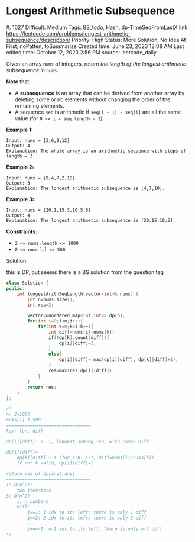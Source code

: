 # Longest Arithmetic Subsequence

#: 1027
Difficult: Medium
Tags: BS_todo, Hash, dp-TimeSeqFromLastX
link: https://leetcode.com/problems/longest-arithmetic-subsequence/description/
Priority: High
Status: More Solution, No Idea At First, noPatten, toSummarize
Created time: June 23, 2023 12:08 AM
Last edited time: October 12, 2023 2:56 PM
source: leetcode_daily

Given an array `nums` of integers, return *the length of the longest arithmetic subsequence in* `nums`.

**Note** that:

- A **subsequence** is an array that can be derived from another array by deleting some or no elements without changing the order of the remaining elements.
- A sequence `seq` is arithmetic if `seq[i + 1] - seq[i]` are all the same value (for `0 <= i < seq.length - 1`).

**Example 1:**

```
Input: nums = [3,6,9,12]
Output: 4
Explanation: The whole array is an arithmetic sequence with steps of length = 3.

```

**Example 2:**

```
Input: nums = [9,4,7,2,10]
Output: 3
Explanation: The longest arithmetic subsequence is [4,7,10].

```

**Example 3:**

```
Input: nums = [20,1,15,3,10,5,8]
Output: 4
Explanation: The longest arithmetic subsequence is [20,15,10,5].

```

**Constraints:**

- `2 <= nums.length <= 1000`
- `0 <= nums[i] <= 500`

Solution:

this is DP, but seems there is a BS solution from the question tag

```cpp
class Solution {
public:
    int longestArithSeqLength(vector<int>& nums) {
        int n=nums.size();
        int res=2;

        vector<unordered_map<int,int>> dp(n);
        for(int i=0;i<n;i++){
            for(int k=0;k<i;k++){
                int diff=nums[i]-nums[k];
                if(!dp[k].count(diff)){
                    dp[i][diff]=2;
                }
                else{
                    dp[i][diff]= max(dp[i][diff], dp[k][diff]+1);
                }
                res=max(res,dp[i][diff]);
            }
        }
        return res;
    }
};

/*
n: 2~1000
nums[i] 1~500
================================
key: len, diff

dp[i][diff]: 0..i, longest subseq len, with comon diff

dp[i][diff]= 
    dp[k][diff] + 1 (for k:0..i-1, diff=nums[i]-nums[k])
    if not k valid, dp[i][diff]=2

return max of dp[any][any]
================================
T: O(n^2):
    two iteraters
S: O(n^2)
    i: n numbers
    diff:
        i==1: 1 idx to its left: there is only 1 diff
        i==2: 2 idx to its left: there is only 2 diff
        ...
        i==n-1: n-1 idx to its left: there is only n-1 diff
*/
```
